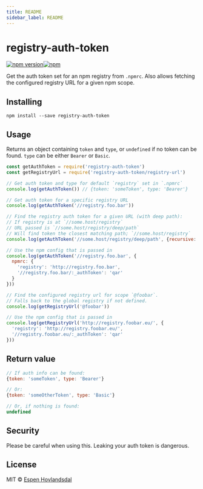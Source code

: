 ```yaml
---
title: README
sidebar_label: README
---
```

# registry-auth-token

[![npm version](http://img.shields.io/npm/v/registry-auth-token.svg?style=flat-square)](https://www.npmjs.com/package/registry-auth-token)[![npm](https://img.shields.io/npm/dm/registry-auth-token?style=flat-square)](https://www.npmjs.com/package/registry-auth-token)

Get the auth token set for an npm registry from `.npmrc`. Also allows fetching the configured registry URL for a given npm scope.

## Installing

```
npm install --save registry-auth-token
```

## Usage

Returns an object containing `token` and `type`, or `undefined` if no token can be found. `type` can be either `Bearer` or `Basic`.

```js
const getAuthToken = require('registry-auth-token')
const getRegistryUrl = require('registry-auth-token/registry-url')

// Get auth token and type for default `registry` set in `.npmrc`
console.log(getAuthToken()) // {token: 'someToken', type: 'Bearer'}

// Get auth token for a specific registry URL
console.log(getAuthToken('//registry.foo.bar'))

// Find the registry auth token for a given URL (with deep path):
// If registry is at `//some.host/registry`
// URL passed is `//some.host/registry/deep/path`
// Will find token the closest matching path; `//some.host/registry`
console.log(getAuthToken('//some.host/registry/deep/path', {recursive: true}))

// Use the npm config that is passed in
console.log(getAuthToken('//registry.foo.bar', {
  npmrc: {
    'registry': 'http://registry.foo.bar',
    '//registry.foo.bar/:_authToken': 'qar'
  }
}))

// Find the configured registry url for scope `@foobar`.
// Falls back to the global registry if not defined.
console.log(getRegistryUrl('@foobar'))

// Use the npm config that is passed in
console.log(getRegistryUrl('http://registry.foobar.eu/', {
  'registry': 'http://registry.foobar.eu/',
  '//registry.foobar.eu/:_authToken': 'qar'
}))
```

## Return value

```js
// If auth info can be found:
{token: 'someToken', type: 'Bearer'}

// Or:
{token: 'someOtherToken', type: 'Basic'}

// Or, if nothing is found:
undefined
```

## Security

Please be careful when using this. Leaking your auth token is dangerous.

## License

MIT © [Espen Hovlandsdal](https://espen.codes/)

